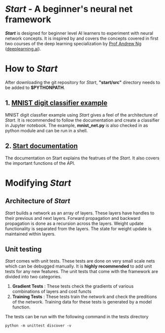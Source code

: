 # *Start* - A beginner's neural net framework

**_Start_** is designed for beginner level AI learners to experiment with neural network concepts. It is inspired by and covers the concepts covered in first two courses of the deep learning specialization by [Prof Andrew Ng](http://www.andrewng.org/ )  ([deeplearning.ai](https://www.deeplearning.ai/)).

# How to *Start*
After downloading the git repository for *Start*, **"start/src"** directory needs to be added to **$PYTHONPATH**.

## 1. [MNIST digit classifier example](src/mnist/mnist_net.ipynb) 
MNIST digit classfier example using *Start* gives a feel of the architecture of *Start*. It is recommended to follow the documentation and create a classifier in Jupyter notebook. The example, **mnist_net.py** is also checked in as python module and can be run in a shell.

## 2. [Start documentation](start_manual.md)
The documentation on Start explains the featrues of the *Start*. It also covers the important functions of the API.

# Modifying *Start*
## Architecture of *Start*
*Start* builds a network as an array of layers. These layers have handles to their previous and next layers. Forward propagation and backward propagation is done as a recursion across the layers. Weight update functionality is separated from the layers. The state for weight update is maintained within layers.

## Unit testing
*Start* comes with unit tests. These tests are done on very small scale nets which can be debugged manually. It is **highly recommended** to add unit tests for any new features. The unit tests that come with the framework are divided into two categories.

1. **Gradient Tests** : These tests check the gradients of various combinations of layers and cost functs
2. **Training Tests** : These tests train the network and check the preditions of the network. Training data for these tests is generated by a model function.

The tests can be run with the following command in the tests directory
```
python -m unittest discover -v
```

